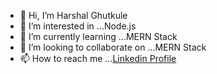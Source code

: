 - 👋 Hi, I’m Harshal Ghutkule
- 👀 I’m interested in ...Node.js
- 🌱 I’m currently learning ...MERN Stack
- 💞️ I’m looking to collaborate on ...MERN Stack
- 📫 How to reach me ...[Linkedin Profile](https://www.linkedin.com/in/harshal-ghutkule-28186a222)

<!---
HarshalGhutkule/HarshalGhutkule is a ✨ special ✨ repository because its `README.md` (this file) appears on your GitHub profile.
You can click the Preview link to take a look at your changes.
--->
